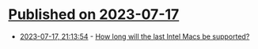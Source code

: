 # [Published on 2023-07-17](index.md)

* [2023-07-17, 21:13:54](https://lobste.rs/s/vtgkyh/how_long_will_last_intel_macs_be_supported) - [How long will the last Intel Macs be supported?](https://arstechnica.com/gadgets/2023/07/with-macos-sonoma-intel-macs-are-still-getting-fewer-updates-than-they-used-to/)

